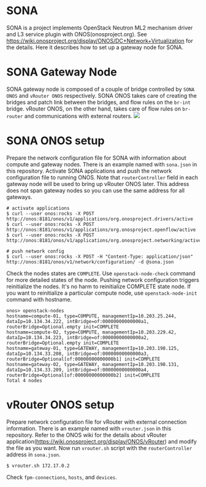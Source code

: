 # SONA
SONA is a project implements OpenStack Neutron ML2 mechanism driver and L3 service plugin with ONOS(onosproject.org). See https://wiki.onosproject.org/display/ONOS/DC+Network+Virtualization for the details.
Here it describes how to set up a gateway node for SONA. 

# SONA Gateway Node
SONA gateway node is composed of a couple of bridge controlled by `SONA ONOS` and `vRouter ONOS` respectively. SONA ONOS takes care of creating the bridges and patch link between the bridges, and flow rules on the `br-int` bridge. vRouter ONOS, on the other hand, takes care of flow rules on `br-router` and communications with external routers.
![](https://66.media.tumblr.com/f41999bd5184bbdb437071981e0d6379/tumblr_oa7tlwI2nz1s0jpjfo1_1280.png)

# SONA ONOS setup
Prepare the network configuration file for SONA with information about compute and gateway nodes. There is an example named with `sona.json` in this repository. Activate SONA applications and push the network configuration file to running ONOS. Note that `routerController` field in each gateway node will be used to bring up vRouter ONOS later. This address does not span gateway nodes so you can use the same address for all gateways.
```
# activate applications
$ curl --user onos:rocks -X POST http://onos:8181/onos/v1/applications/org.onosproject.drivers/active
$ curl --user onos:rocks -X POST http://onos:8181/onos/v1/applications/org.onosproject.openflow/active
$ curl --user onos:rocks -X POST http://onos:8181/onos/v1/applications/org.onosproject.networking/active

# push network config
$ curl --user onos:rocks -X POST -H "Content-Type: application/json" http://onos:8181/onos/v1/network/configuration/ -d @sona.json
```
Check the nodes states are `COMPLETE`. Use `openstack-node-check` command for more detailed states of the node. Pushing network configuration triggers reinitialize the nodes. It's no harm to reinitialize COMPLETE state node. If you want to reinitialize a particular compute node, use `openstack-node-init` command with hostname.
```
onos> openstack-nodes
hostname=compute-01, type=COMPUTE, managementIp=10.203.25.244, dataIp=10.134.34.222, intBridge=of:00000000000000a1, routerBridge=Optional.empty init=COMPLETE
hostname=compute-02, type=COMPUTE, managementIp=10.203.229.42, dataIp=10.134.34.223, intBridge=of:00000000000000a2, routerBridge=Optional.empty init=COMPLETE
hostname=gateway-01, type=GATEWAY, managementIp=10.203.198.125, dataIp=10.134.33.208, intBridge=of:00000000000000a3, routerBridge=Optional[of:00000000000000b1] init=COMPLETE
hostname=gateway-02, type=GATEWAY, managementIp=10.203.198.131, dataIp=10.134.33.209, intBridge=of:00000000000000a4, routerBridge=Optional[of:00000000000000b2] init=COMPLETE
Total 4 nodes
```

# vRouter ONOS setup
Prepare network configuration file for vRouter with external connection information. There is an example named with `vrouter.json` in this repository. Refer to the ONOS wiki for the details about vRouter application(https://wiki.onosproject.org/display/ONOS/vRouter) and modify the file as you want. Now run `vrouter.sh` script with the `routerController` address in `sona.json`. 
```
$ vrouter.sh 172.17.0.2
```
Check `fpm-connections`, `hosts`, and `devices`.
